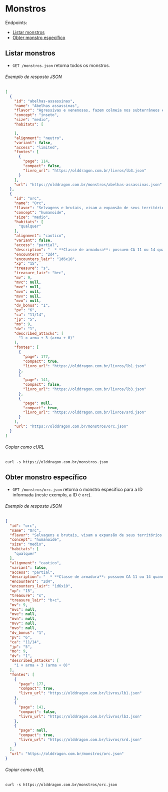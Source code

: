 Monstros
========

Endpoints:

- [Listar monstros](#listar-monstros)
- [Obter monstro específico](#obter-monstro-específico)

Listar monstros
--------------

* `GET /monstros.json` retorna todos os monstros.

###### Exemplo de resposta JSON
<!-- START monsters_index.json -->
```json
[
  {
    "id": "abelhas-assassinas",
    "name": "Abelhas assassinas",
    "flavor": "Agressivas e venenosas, fazem colmeia nos subterrâneos e tocas.",
    "concept": "inseto",
    "size": "medio",
    "habitats": [

    ],
    "alignment": "neutro",
    "variant": false,
    "access": "limited",
    "fontes": [
      {
        "page": 114,
        "compact": false,
        "livro_url": "https://olddragon.com.br/livros/lb3.json"
      }
    ],
    "url": "https://olddragon.com.br/monstros/abelhas-assassinas.json"
  },
  {
    "id": "orc",
    "name": "Orc",
    "flavor": "Selvagens e brutais, visam a expansão de seus territórios por meio de invasões e constantes ataques aos outros povos.",
    "concept": "humanoide",
    "size": "medio",
    "habitats": [
      "qualquer"
    ],
    "alignment": "caotico",
    "variant": false,
    "access": "partial",
    "description": "  * **Classe de armadura**: possuem CA 11 ou 14 quando usam armadura de couro e escudo.\n\n  * **Infravisão**: 18 metros.",
    "encounters": "2d4",
    "encounters_lair": "1d6x10",
    "xp": "15",
    "treasure": "s",
    "treasure_lair": "b+c",
    "mv": 9,
    "mvc": null,
    "mve": null,
    "mvn": null,
    "mvv": null,
    "mvo": null,
    "dv_bonus": "1",
    "pv": "6",
    "ca": "11/14",
    "jp": "5",
    "mo": 9,
    "dv": "1",
    "described_attacks": [
      "1 × arma + 3 (arma + 0)"
    ],
    "fontes": [
      {
        "page": 177,
        "compact": true,
        "livro_url": "https://olddragon.com.br/livros/lb1.json"
      },
      {
        "page": 141,
        "compact": false,
        "livro_url": "https://olddragon.com.br/livros/lb3.json"
      },
      {
        "page": null,
        "compact": true,
        "livro_url": "https://olddragon.com.br/livros/srd.json"
      }
    ],
    "url": "https://olddragon.com.br/monstros/orc.json"
  }
]
```
<!-- END monsters_index.json -->
###### Copiar como cURL

``` shell
curl -s https://olddragon.com.br/monstros.json
```

Obter monstro específico
------------------------

- `GET /monstros/orc.json` retorna o monstro específico para a ID informada (neste exemplo, a ID é `orc`).

###### Exemplo de resposta JSON
<!-- START monsters_show.json -->
```json
{
  "id": "orc",
  "name": "Orc",
  "flavor": "Selvagens e brutais, visam a expansão de seus territórios por meio de invasões e constantes ataques aos outros povos.",
  "concept": "humanoide",
  "size": "medio",
  "habitats": [
    "qualquer"
  ],
  "alignment": "caotico",
  "variant": false,
  "access": "partial",
  "description": "  * **Classe de armadura**: possuem CA 11 ou 14 quando usam armadura de couro e escudo.\n\n  * **Infravisão**: 18 metros.",
  "encounters": "2d4",
  "encounters_lair": "1d6x10",
  "xp": "15",
  "treasure": "s",
  "treasure_lair": "b+c",
  "mv": 9,
  "mvc": null,
  "mve": null,
  "mvn": null,
  "mvv": null,
  "mvo": null,
  "dv_bonus": "1",
  "pv": "6",
  "ca": "11/14",
  "jp": "5",
  "mo": 9,
  "dv": "1",
  "described_attacks": [
    "1 × arma + 3 (arma + 0)"
  ],
  "fontes": [
    {
      "page": 177,
      "compact": true,
      "livro_url": "https://olddragon.com.br/livros/lb1.json"
    },
    {
      "page": 141,
      "compact": false,
      "livro_url": "https://olddragon.com.br/livros/lb3.json"
    },
    {
      "page": null,
      "compact": true,
      "livro_url": "https://olddragon.com.br/livros/srd.json"
    }
  ],
  "url": "https://olddragon.com.br/monstros/orc.json"
}
```
<!-- END monsters_show.json -->

###### Copiar como cURL

``` shell
curl -s https://olddragon.com.br/monstros/orc.json
```
